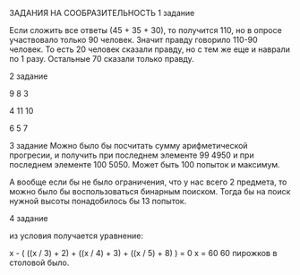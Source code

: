 ЗАДАНИЯ НА СООБРАЗИТЕЛЬНОСТЬ
1 задание

Если сложить все ответы (45 + 35 + 30), то получится 110, но в опросе участвовало только 90 человек. Значит правду говорило 110-90 человек. То есть 20 человек сказали правду, но с тем же еще и наврали по 1 разу. Остальные 70 сказали только правду.

2 задание 

9  8  3

4  11 10

6  5  7

3 задание
Можно было бы посчитать сумму арифметической прогресии, и получить при последнем элементе 99 4950 и при последнем элементе 100 5050. Может быть 100 попыток и максимум.

А вообще если бы не было ограничения, что у нас всего 2 предмета, то можно было бы воспользоваться бинарным поиском. Тогда бы на поиск нужной высоты понадобилось бы 13 попыток.

4 задание

из условия получается уравнение:

x - ( ((x / 3) + 2) + ((x / 4) + 3) + ((x / 5) + 8) ) = 0
x = 60
60 пирожков в столовой было.
